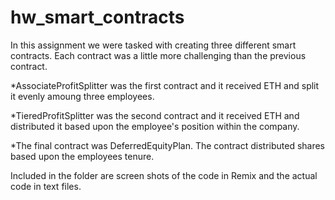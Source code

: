 # hw_smart_contracts
In this assignment we were tasked with creating three different smart contracts. Each contract was a little more challenging than the previous contract.  

*AssociateProfitSplitter was the first contract and it received ETH and split it evenly amoung three employees.  

*TieredProfitSplitter was the second contract and it received ETH and distributed it based upon the employee's position within the company.  

*The final contract was DeferredEquityPlan. The contract distributed shares based upon the employees tenure.  

Included in the folder are screen shots of the code in Remix and the actual code in text files.
